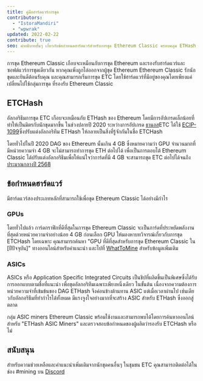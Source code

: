```yaml
---
title: คู่มือฮาร์ดแวร์การขุด
contributors:
  - "IstoraMandiri"
  - "wpwrak"
updated: 2022-02-22
contribute: true
seo: คำอธิบายสั้นๆ เกี่ยวกับข้อกำหนดฮาร์ดแวร์สำหรับการขุด Ethereum Classic ครอบคลุม ETHash เทียบกับ ETCHash, SHA3, GPU และ ASIC
---
```


การขุด Ethereum Classic เกือบจะเหมือนกับการขุด Ethereum และรองรับฮาร์ดแวร์และซอฟต์แวร์การขุดเดียวกัน หากคุณเพิ่งถูกไล่ออกจากผู้ขุด Ethereum Ethereum Classic รักนักขุดและยินดีต้อนรับคุณ และคุณสามารถเริ่มการขุด ETC โดยใช้ฮาร์ดแวร์ที่มีอยู่ของคุณโดยเพียงแค่เปลี่ยนไปใช้กลุ่มการขุด [](/mining/pools) ที่รองรับ Ethereum Classic

## ETCHash

อัลกอริธึมการขุด ETC เกือบจะเหมือนกับ ETHash ของ Ethereum โดยมีการอัปเกรดเล็กน้อยที่ทำให้เป็นมิตรกับนักขุดมากขึ้น ในช่วงปลายปี 2020 ระหว่างการอัปเกรด [ธานอส](/blog/2020-11-27-thanos-hard-fork-upgrade)ETC ได้ใช้ [ECIP-1099](https://ecips.ethereumclassic.org/ECIPs/ecip-1099)ซึ่งปรับแต่งอัลกอริทึม ETHash ให้กลายเป็นสิ่งที่รู้จักกันในชื่อ ETCHash

โดยทั่วไปในปี 2020 DAG ของ Ethereum นั้นเกิน 4 GB ซึ่งหมายความว่า GPU จำนวนมากที่มีหน่วยความจำ 4 GB จะไม่สามารถทำการขุด ETH ต่อไปได้ เพื่อเป็นการตอบโต้ Ethereum Classic ได้ปรับแต่งอัลกอริธึมเพื่อให้แน่ใจว่าการ์ดที่มี 4 GB จะสามารถขุด ETC ต่อไปได้จนถึง [ประมาณกลางปี 2568](https://minerstat.com/dag-size-calculator)

## ข้อกำหนดฮาร์ดแวร์

มีฮาร์ดแวร์สองประเภทหลักที่สามารถใช้เพื่อขุด Ethereum Classic ได้อย่างมีกำไร

### GPUs

โดยทั่วไปแล้ว การ์ดกราฟิกที่ดีที่สุดในการขุด Ethereum Classic จะเป็นการ์ดที่ประหยัดพลังงานที่สุดด้วยหน่วยความจำอย่างน้อย 4 GB ก่อนเลือก GPU ให้มองหาบทวิจารณ์เกี่ยวกับการขุด ETCHash โดยเฉพาะ คุณสามารถค้นหา "GPU ที่ดีที่สุดสำหรับการขุด Ethereum Classic ใน [ปีปัจจุบัน]" ทางออนไลน์สำหรับคำแนะนำ และไปที่ [WhatToMine](https://whattomine.com/coins?e4g=true) สำหรับข้อมูลเพิ่มเติม

### ASICs

ASICs หรือ Application Specific Integrated Circuits เป็นชิปที่ผลิตขึ้นเป็นพิเศษซึ่งได้รับการออกแบบตามชื่อที่แนะนำ เพื่อขุดอัลกอริทึมเฉพาะเพียงหนึ่งเดียว ในขั้นต้น เนื่องจากความต้องการหน่วยความจำที่เข้มข้นของ DAG ETHash จึงค่อนข้างต้านทาน ASIC แต่เมื่อเวลาผ่านไป เช่นเดียวกับอัลกอริธึมที่ทำกำไรได้ทั้งหมด มีแรงจูงใจอย่างมากที่จะสร้าง ASIC สำหรับ ETHash ซึ่งออกสู่ตลาด

กลุ่ม ASIC miners Ethereum Classic พร้อมใช้งานและสามารถพบได้โดยการค้นหาออนไลน์สำหรับ "ETHash ASIC Miners" และตรวจสอบข้อกำหนดของผู้ผลิตว่ารองรับ ETCHash หรือไม่

## สนับสนุน

สำหรับความช่วยเหลือและคำแนะนำเพิ่มเติมจากนักขุดคนอื่นๆ ในชุมชน ETC คุณสามารถติดต่อได้ในช่อง #mining บน [Discord](https://ethereumclassic.org/discord)

